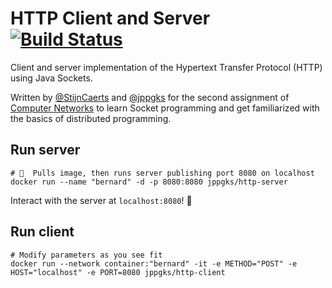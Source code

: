 # HTTP Client and Server [![Build Status](https://travis-ci.com/jppgks/http-client-server.svg?token=PY7TMg87v7PquV1Ujqhf&branch=master)](https://travis-ci.com/jppgks/http-client-server)
Client and server implementation of the Hypertext Transfer Protocol (HTTP) using Java Sockets.

Written by [@StijnCaerts](https://github.com/StijnCaerts) and [@jppgks](https://github.com/jppgks) for the second assignment of [Computer Networks](https://onderwijsaanbod.kuleuven.be/syllabi/e/G0Q43AE.htm#activetab=doelstellingen_idp535264) 
to learn Socket programming and get familiarized with the basics of distributed programming.

## Run server
```shell
# 🐳  Pulls image, then runs server publishing port 8080 on localhost
docker run --name "bernard" -d -p 8080:8080 jppgks/http-server
```

Interact with the server at `localhost:8080`! 🎉

## Run client
```shell
# Modify parameters as you see fit
docker run --network container:"bernard" -it -e METHOD="POST" -e HOST="localhost" -e PORT=8080 jppgks/http-client
```

